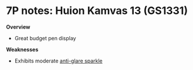 # 7P notes: Huion Kamvas 13 (GS1331)

**Overview**

* Great budget pen display

**Weaknesses**

* Exhibits moderate [anti-glare sparkle](../../../guides/pen-displays/anti-glare-sparkle.md) &#x20;

